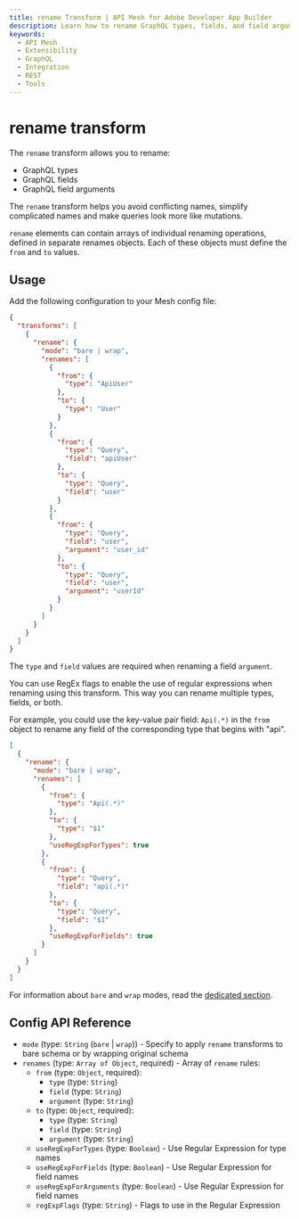 ```yaml
---
title: rename Transform | API Mesh for Adobe Developer App Builder
description: Learn how to rename GraphQL types, fields, and field arguments with the rename transform.
keywords:
  - API Mesh
  - Extensibility
  - GraphQL
  - Integration
  - REST
  - Tools
---
```


# rename transform

The `rename` transform allows you to rename:

-  GraphQL types
-  GraphQL fields
-  GraphQL field arguments

The `rename` transform helps you avoid conflicting names, simplify complicated names and make queries look more like mutations.

`rename` elements can contain arrays of individual renaming operations, defined in separate renames objects. Each of these objects must define the `from` and `to` values.

## Usage

Add the following configuration to your Mesh config file:

```json
{
  "transforms": [
    {
      "rename": {
        "mode": "bare | wrap",
        "renames": [
          {
            "from": {
              "type": "ApiUser"
            },
            "to": {
              "type": "User"
            }
          },
          {
            "from": {
              "type": "Query",
              "field": "apiUser"
            },
            "to": {
              "type": "Query",
              "field": "user"
            }
          },
          {
            "from": {
              "type": "Query",
              "field": "user",
              "argument": "user_id"
            },
            "to": {
              "type": "Query",
              "field": "user",
              "argument": "userId"
            }
          }
        ]
      }
    }
  ]
}
```

<InlineAlert variant="info" slots="text"/>

The `type` and `field` values are required when renaming a field `argument`.

You can use RegEx flags to enable the use of regular expressions when renaming using this transform. This way you can rename multiple types, fields, or both.

For example, you could use the key-value pair field: `Api(.*)` in the `from` object to rename any field of the corresponding type that begins with "api".

```json
[
  {
    "rename": {
      "mode": "bare | wrap",
      "renames": [
        {
          "from": {
            "type": "Api(.*)"
          },
          "to": {
            "type": "$1"
          },
          "useRegExpForTypes": true
        },
        {
          "from": {
            "type": "Query",
            "field": "api(.*)"
          },
          "to": {
            "type": "Query",
            "field": "$1"
          },
          "useRegExpForFields": true
        }
      ]
    }
  }
]
```

<InlineAlert variant="info" slots="text"/>

For information about `bare` and `wrap` modes, read the [dedicated section](/reference/transforms/index.md#two-different-modes).

## Config API Reference

-  `mode` (type: `String` (`bare` | `wrap`)) - Specify to apply `rename` transforms to bare schema or by wrapping original schema
-  `renames` (type: `Array of Object`, required) - Array of `rename` rules:
   -  `from` (type: `Object`, required):
      -  `type` (type: `String`)
      -  `field` (type: `String`)
      -  `argument` (type: `String`)
   -  `to` (type: `Object`, required):
      -  `type` (type: `String`)
      -  `field` (type: `String`)
      -  `argument` (type: `String`)
   -  `useRegExpForTypes` (type: `Boolean`)  - Use Regular Expression for type names
   -  `useRegExpForFields` (type: `Boolean`)  - Use Regular Expression for field names
   -  `useRegExpForArguments` (type: `Boolean`)  - Use Regular Expression for field names
   -  `regExpFlags` (type: `String`) - Flags to use in the Regular Expression
